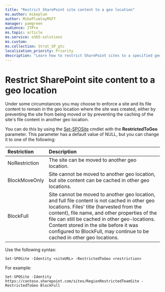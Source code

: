 ```yaml
---
title: "Restrict SharePoint site content to a geo location"
ms.author: mikeplum
author: MikePlumleyMSFT
manager: pamgreen
audience: ITPro
ms.topic: article
ms.service: o365-solutions
ms.custom: 
ms.collection: Strat_SP_gtc
localization_priority: Priority
description: "Learn how to restrict SharePoint sites to a specified geo location in a multi-geo environment."
---
```


# Restrict SharePoint site content to a geo location

Under some circumstances you may choose to enforce a site and its file content to remain in the geo location where the site was created, either by preventing the site from being moved or by preventing the caching of the site's file content in another geo location.

You can do this by using the [Set-SPOSite](https://docs.microsoft.com/powershell/module/sharepoint-online/set-sposite) cmdlet with the **RestrictedToGeo** parameter. This parameter has a default value of NULL, but you can change it to one of the following:

|Restriction|Description|
|:----------|:----------|
|NoRestriction|The site can be moved to another geo location.|
|BlockMoveOnly|Site cannot be moved to another geo location, but site content can be cached in other geo locations.|
|BlockFull|Site cannot be moved to another geo location, and full file content is not cached in other geo locations. Files' title (harvested from the content), file name, and other properties of the file can still be cached in other geo-locations.<br>Content stored in the site before it was configured to BlockFull, may continue to be cached in other geo locations.|

Use the following syntax:

`Set-SPOSite -Identity <siteURL> -RestrictedToGeo <restriction>`

For example:

`Set-SPOSite -Identity https://contoso.sharepoint.com/sites/RegionRestrictedTeamSite -RestrictedToGeo BlockFull`
